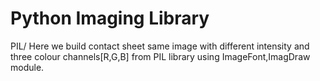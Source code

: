 # Python Imaging Library
PIL/
Here we build contact sheet same image with different intensity and  three colour channels[R,G,B] from PIL library using ImageFont,ImagDraw module.

